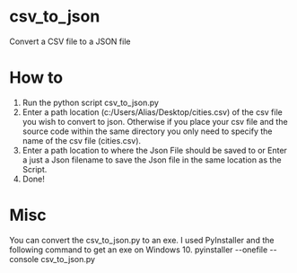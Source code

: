 # csv_to_json
Convert a CSV file to a JSON file

# How to
1. Run the python script csv_to_json.py
2. Enter a path location (c:/Users/Alias/Desktop/cities.csv) of the csv file you wish to convert to json. Otherwise if you place your csv file and the source code within the same directory you only need to specify the name of the csv file (cities.csv).
3. Enter a path location to where the Json File should be saved to or Enter a just a Json filename to save the Json file in the same location as the Script.
4. Done!


# Misc
You can convert the csv_to_json.py to an exe. I used PyInstaller and the following command to get an exe on Windows 10. 
pyinstaller --onefile --console csv_to_json.py
